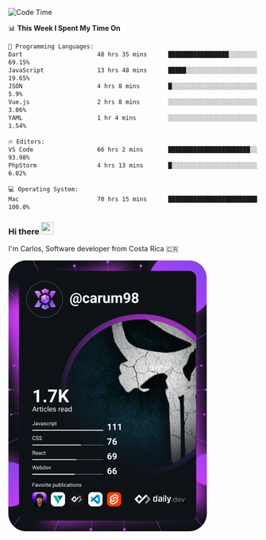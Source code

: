 
<!--START_SECTION:waka-->
![Code Time](http://img.shields.io/badge/Code%20Time-9%2C598%20hrs%2036%20mins-blue)

📊 **This Week I Spent My Time On** 

```text
💬 Programming Languages: 
Dart                     48 hrs 35 mins      █████████████████░░░░░░░░   69.15% 
JavaScript               13 hrs 48 mins      █████░░░░░░░░░░░░░░░░░░░░   19.65% 
JSON                     4 hrs 8 mins        █░░░░░░░░░░░░░░░░░░░░░░░░   5.9% 
Vue.js                   2 hrs 8 mins        ░░░░░░░░░░░░░░░░░░░░░░░░░   3.06% 
YAML                     1 hr 4 mins         ░░░░░░░░░░░░░░░░░░░░░░░░░   1.54%

🔥 Editors: 
VS Code                  66 hrs 2 mins       ███████████████████████░░   93.98% 
PhpStorm                 4 hrs 13 mins       █░░░░░░░░░░░░░░░░░░░░░░░░   6.02%

💻 Operating System: 
Mac                      70 hrs 15 mins      █████████████████████████   100.0%

```


<!--END_SECTION:waka-->

### Hi there <img src="https://media.giphy.com/media/hvRJCLFzcasrR4ia7z/giphy.gif" width="25px" height="25px">

I'm Carlos, Software developer from Costa Rica 🇨🇷

<a href="https://app.daily.dev/carum98"><img src="https://github.com/carum98/carum98/blob/main/devcard.svg" width="400" alt="Carlos Umaña Acevedo's Dev Card"/></a>
